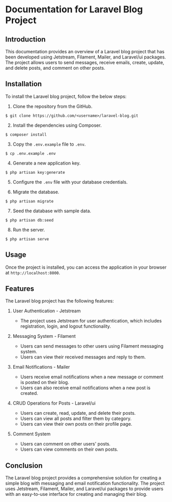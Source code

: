 Documentation for Laravel Blog Project
=====================================

Introduction
------------
This documentation provides an overview of a Laravel blog project that has been developed using Jetstream, Filament, Mailer, and Laravel/ui packages. The project allows users to send messages, receive emails, create, update, and delete posts, and comment on other posts.

Installation
------------
To install the Laravel blog project, follow the below steps:

1. Clone the repository from the GitHub.

```
$ git clone https://github.com/<username>/laravel-blog.git
```

2. Install the dependencies using Composer.

```
$ composer install
```

3. Copy the `.env.example` file to `.env`.

```
$ cp .env.example .env
```

4. Generate a new application key.

```
$ php artisan key:generate
```

5. Configure the `.env` file with your database credentials.

6. Migrate the database.

```
$ php artisan migrate
```

7. Seed the database with sample data.

```
$ php artisan db:seed
```

8. Run the server.

```
$ php artisan serve
```

Usage
-----
Once the project is installed, you can access the application in your browser at `http://localhost:8000`.

Features
--------
The Laravel blog project has the following features:

1. User Authentication - Jetstream
   - The project uses Jetstream for user authentication, which includes registration, login, and logout functionality.
2. Messaging System - Filament
   - Users can send messages to other users using Filament messaging system. 
   - Users can view their received messages and reply to them.

3. Email Notifications - Mailer
   - Users receive email notifications when a new message or comment is posted on their blog.
   - Users can also receive email notifications when a new post is created.

4. CRUD Operations for Posts - Laravel/ui
   - Users can create, read, update, and delete their posts.
   - Users can view all posts and filter them by category.
   - Users can view their own posts on their profile page.

5. Comment System
   - Users can comment on other users' posts.
   - Users can view comments on their own posts.

Conclusion
----------
The Laravel blog project provides a comprehensive solution for creating a simple blog with messaging and email notification functionality. The project uses Jetstream, Filament, Mailer, and Laravel/ui packages to provide users with an easy-to-use interface for creating and managing their blog.
